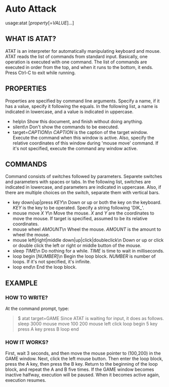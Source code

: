 # Auto Attack

usage:atat [*property*[=<i>VALUE</i>]...]

## WHAT IS ATAT?
ATAT is an interpreter for automatically manipulating
keyboard and mouse.
ATAT reads the list of commands from standard input.
Basically, one operation is executed with one command.
The list of commands are executed in order from the top,
and when it runs to the bottom, it ends.
Press Ctrl-C to exit while running.

## PROPERTIES
Properties are specified by command line arguments.
Specify a name, if it has a value, specify it following the equals.
In the following list, a name is indicated in lowercase,
and a value is indicated in uppercase.

* help\n
Show this document, and finish without doing anything.
* silent\n
Don't show the commands to be executed.
* target=<i>CAPTION</i>\n
*CAPTION* is the caption of the target window.
Execute the command when this window is active.
Also, specify the relative coordinates of this window
during 'mouse move' command.
If it's not specified, execute the command any window active.

## COMMANDS
Command consists of switches followed by parameters.
Separete switches and parameters with spaces or tabs.
In the following list, switches are indicated in lowercase,
and parameters are indicated in uppercase.
Also, if there are multiple choices on the switch,
separate them with vertical bars.

* key down|up|press *KEY*\n
Down or up or both the key on the keyboard.
*KEY* is the key to be operated.
Specify a string following 'DIK_'.
* mouse move *X* *Y*\n
Move the mouse.
*X* and *Y* are the coordinates to move the mouse.
If target is specified, assumed to be its relative coordinates.
* mouse wheel *AMOUNT*\n
Wheel the mouse.
*AMOUNT* is the amount to wheel the mouse.
* mouse left|right|middle down|up|click|doubleclick\n
Down or up or click or double click
the left or right or middle button of the mouse.
* sleep *TIME*\n
Do nothing for a while.
*TIME* is time to wait in milliseconds.
* loop begin [*NUMBER*]\n
Begin the loop block.
*NUMBER* is number of loops.
If it's not specified, it's infinite.
* loop end\n
End the loop block.

## EXAMPLE

### HOW TO WRITE?
At the command prompt, type:
>$ atat target=GAME
Since ATAT is waiting for input, it does as follows.
>sleep 3000
>mouse move 100 200
>mouse left click
>loop begin 5
>    key press A
>    key press B
>loop end

### HOW IT WORKS?
First, wait 3 seconds,
and then move the mouse pointer to (100,200) in the GAME window.
Next, click the left mouse button.
Then enter the loop block, press the A key, then press the B key.
Return to the beginning of the loop block,
and repeat the A and B five times.
If the GAME window becomes inactive halfway,
execution will be paused.
When it becomes active again, execution resumes.
